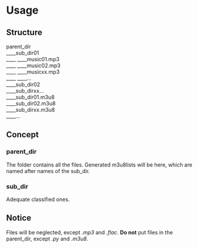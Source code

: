 # Usage

## Structure

> 

parent_dir\
    ____sub_dir01\
    ____    ____music01.mp3\
    ____    ____music02.mp3\
    ____    ____musicxx.mp3\
    ____    ____...\
    ____sub_dir02\
    ____sub_dirxx...\
    ____sub_dir01.m3u8\
    ____sub_dir02.m3u8\
    ____sub_dirxx.m3u8\
    ____...

## Concept

### parent_dir

The folder contains all the files. 
Generated m3u8lists will be here, which are named after names of the sub_dir.

### sub_dir

Adequate classified ones.

## Notice

Files will be neglected, except *.mp3* and *.flac*. 
**Do not** put files in the parent_dir, except *.py* and *.m3u8*.
